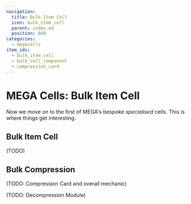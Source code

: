 ```yaml
---
navigation:
  title: Bulk Item Cell
  icon: bulk_item_cell
  parent: index.md
  position: 040
categories:
  - megacells
item_ids:
  - bulk_item_cell
  - bulk_cell_component
  - compression_card
---
```


# MEGA Cells: Bulk Item Cell

<Row>
  <ItemImage id="bulk_cell_component" scale="3" />
  <ItemImage id="bulk_item_cell" scale="3" />
</Row>

Now we move on to the first of MEGA's bespoke *specialised* cells. This is where things get interesting.

## Bulk Item Cell

(TODO)

<Row>
  <RecipeFor id="bulk_cell_component" />
  <RecipeFor id="bulk_item_cell" />
</Row>

## Bulk Compression

<Row>
  <ItemImage id="compression_card" scale="3" />
  <ItemImage id="decompression_module" scale="3" />
</Row>

(TODO: Compression Card and overall mechanic)

<RecipeFor id="compression_card" />

(TODO: Decompression Module)

<RecipeFor id="decompression_module" />
